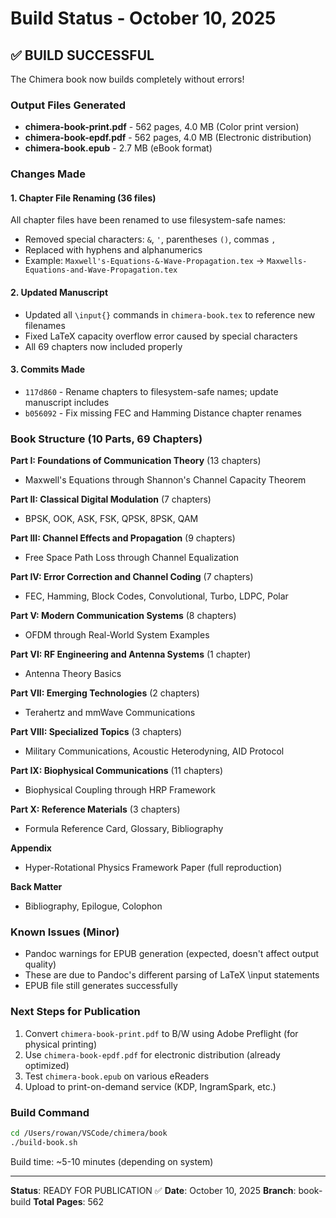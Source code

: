 # Build Status - October 10, 2025

## ✅ BUILD SUCCESSFUL

The Chimera book now builds completely without errors!

### Output Files Generated
- **chimera-book-print.pdf** - 562 pages, 4.0 MB (Color print version)
- **chimera-book-epdf.pdf** - 562 pages, 4.0 MB (Electronic distribution)
- **chimera-book.epub** - 2.7 MB (eBook format)

### Changes Made

#### 1. Chapter File Renaming (36 files)
All chapter files have been renamed to use filesystem-safe names:
- Removed special characters: `&`, `'`, parentheses `()`, commas `,`
- Replaced with hyphens and alphanumerics
- Example: `Maxwell's-Equations-&-Wave-Propagation.tex` → `Maxwells-Equations-and-Wave-Propagation.tex`

#### 2. Updated Manuscript
- Updated all `\input{}` commands in `chimera-book.tex` to reference new filenames
- Fixed LaTeX capacity overflow error caused by special characters
- All 69 chapters now included properly

#### 3. Commits Made
- `117d860` - Rename chapters to filesystem-safe names; update manuscript includes
- `b056092` - Fix missing FEC and Hamming Distance chapter renames

### Book Structure (10 Parts, 69 Chapters)

**Part I: Foundations of Communication Theory** (13 chapters)
- Maxwell's Equations through Shannon's Channel Capacity Theorem

**Part II: Classical Digital Modulation** (7 chapters)
- BPSK, OOK, ASK, FSK, QPSK, 8PSK, QAM

**Part III: Channel Effects and Propagation** (9 chapters)
- Free Space Path Loss through Channel Equalization

**Part IV: Error Correction and Channel Coding** (7 chapters)
- FEC, Hamming, Block Codes, Convolutional, Turbo, LDPC, Polar

**Part V: Modern Communication Systems** (8 chapters)
- OFDM through Real-World System Examples

**Part VI: RF Engineering and Antenna Systems** (1 chapter)
- Antenna Theory Basics

**Part VII: Emerging Technologies** (2 chapters)
- Terahertz and mmWave Communications

**Part VIII: Specialized Topics** (3 chapters)
- Military Communications, Acoustic Heterodyning, AID Protocol

**Part IX: Biophysical Communications** (11 chapters)
- Biophysical Coupling through HRP Framework

**Part X: Reference Materials** (3 chapters)
- Formula Reference Card, Glossary, Bibliography

**Appendix**
- Hyper-Rotational Physics Framework Paper (full reproduction)

**Back Matter**
- Bibliography, Epilogue, Colophon

### Known Issues (Minor)
- Pandoc warnings for EPUB generation (expected, doesn't affect output quality)
- These are due to Pandoc's different parsing of LaTeX \input statements
- EPUB file still generates successfully

### Next Steps for Publication
1. Convert `chimera-book-print.pdf` to B/W using Adobe Preflight (for physical printing)
2. Use `chimera-book-epdf.pdf` for electronic distribution (already optimized)
3. Test `chimera-book.epub` on various eReaders
4. Upload to print-on-demand service (KDP, IngramSpark, etc.)

### Build Command
```bash
cd /Users/rowan/VSCode/chimera/book
./build-book.sh
```

Build time: ~5-10 minutes (depending on system)

---
**Status**: READY FOR PUBLICATION ✅
**Date**: October 10, 2025
**Branch**: book-build
**Total Pages**: 562
